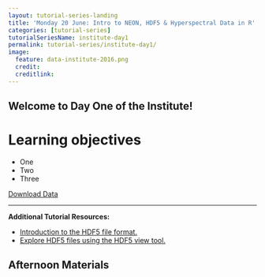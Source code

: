 ```yaml
---
layout: tutorial-series-landing
title: 'Monday 20 June: Intro to NEON, HDF5 & Hyperspectral Data in R'
categories: [tutorial-series]
tutorialSeriesName: institute-day1
permalink: tutorial-series/institute-day1/
image:
  feature: data-institute-2016.png
  credit:
  creditlink:
---
```

## Welcome to Day One of the Institute!


<div id="objectives" markdown="1">

# Learning objectives

* One
* Two
* Three

<a class="btn btn-success" href="#"> Download Data</a>

****

**Additional Tutorial Resources:**

* <a href="http://neondataskills.org/HDF5/About" target="_blank">Introduction to the HDF5 file format.</a>
* <a href="http://neondataskills.org/HDF5/Exploring-Data-HDFView" target="_blank">Explore HDF5 files using the HDF5 view tool.</a>
</div>


## Afternoon Materials
